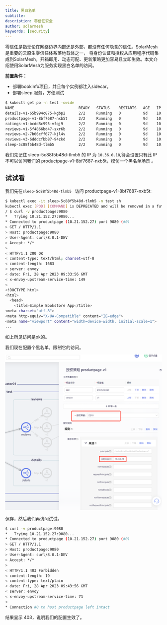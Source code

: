 ```yaml
---
title: 黑白名单
subtitle:
description: 零信任安全
author: solarmesh
keywords: [security]
---
```


零信任是指无论在网络边界内部还是外部，都没有任何隐含的信任。SolarMesh是重要的云原生零信任体系落地载体之一，
将身份认证和授权从应用程序代码集成到SolarMesh，开箱即用、动态可配、更新策略更加容易且立即生效。本文介绍使用SolarMesh为服务实现黑白名单的访问。

**前置条件：**

- 部署bookinfo项目，并且每个实例都注入sidecar。
- 部署sleep 服务，方便测试

```sh
$ kubectl get po -n test -owide
NAME                             READY   STATUS    RESTARTS   AGE   IP           NODE       NOMINATED NODE   READINESS GATES
details-v1-65b994c875-kgbp2      2/2     Running   0          9d    10.36.0.9    49-node1   <none>           <none>
productpage-v1-8bf7687-nxb5t     2/2     Running   0          9d    10.36.0.14   49-node1   <none>           <none>
ratings-v1-bcdd8c995-vfqj9       2/2     Running   0          9d    10.36.0.16   49-node1   <none>           <none>
reviews-v1-5f4866bd47-sxr6b      2/2     Running   0          9d    10.36.0.17   49-node1   <none>           <none>
reviews-v2-7b66cff677-kjl4v      2/2     Running   0          9d    10.44.0.7    46-node2   <none>           <none>
reviews-v3-6dddcfbb87-94zkd      2/2     Running   0          9d    10.44.0.9    46-node2   <none>           <none>
sleep-5c88f5b48d-tlmb5           2/2     Running   0          9d    10.36.0.18   49-node1   <none>           <none>
```

我们先记住 sleep-5c88f5b48d-tlmb5 的 IP 为 ``10.36.0.18``,待会设置只有此 IP 不可以访问我们的 productpage-v1-8bf7687-nxb5t，模仿一个黑名单场景 。

## 试试看

我们先在`sleep-5c88f5b48d-tlmb5 ` 访问 productpage-v1-8bf7687-nxb5t:

```sh
$ kubectl exec -it sleep-5c88f5b48d-tlmb5 -n test sh
kubectl exec [POD] [COMMAND] is DEPRECATED and will be removed in a future version. Use kubectl exec [POD] -- [COMMAND] instead.
/ $ curl -v productpage:9080
*   Trying 10.21.152.27:9080...
* Connected to productpage (10.21.152.27) port 9080 (#0)
> GET / HTTP/1.1
> Host: productpage:9080
> User-Agent: curl/8.0.1-DEV
> Accept: */*
>
< HTTP/1.1 200 OK
< content-type: text/html; charset=utf-8
< content-length: 1683
< server: envoy
< date: Fri, 28 Apr 2023 09:33:56 GMT
< x-envoy-upstream-service-time: 149
<
<!DOCTYPE html>
<html>
  <head>
    <title>Simple Bookstore App</title>
<meta charset="utf-8">
<meta http-equiv="X-UA-Compatible" content="IE=edge">
<meta name="viewport" content="width=device-width, initial-scale=1">
...
```

如上所见访问是ok的。

我们现在配置个黑名单，限制它的访问。

![](img.png)

保存，然后我们再访问试试。

```sh
$ curl -v productpage:9080
*   Trying 10.21.152.27:9080...
* Connected to productpage (10.21.152.27) port 9080 (#0)
> GET / HTTP/1.1
> Host: productpage:9080
> User-Agent: curl/8.0.1-DEV
> Accept: */*
>
< HTTP/1.1 403 Forbidden
< content-length: 19
< content-type: text/plain
< date: Fri, 28 Apr 2023 09:43:56 GMT
< server: envoy
< x-envoy-upstream-service-time: 71
<
* Connection #0 to host productpage left intact
```

结果显示 403，说明我们的配置生效了。

